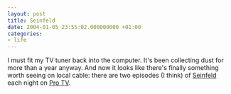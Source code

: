```yaml
---
layout: post
title: Seinfeld
date: 2004-01-05 23:55:02.000000000 +01:00
categories:
- life
---
```

I must fit my TV tuner back into the computer. It's been collecting dust for more than a year anyway. And now it looks like there's finally something worth seeing on local cable: there are two episodes (I think) of <a href="http://www.spe.sony.com/tv/shows/seinfeld/">Seinfeld</a> each night on <a href="http://www.protv.ro" title="What an absolutely crappy site!">Pro TV</a>.
